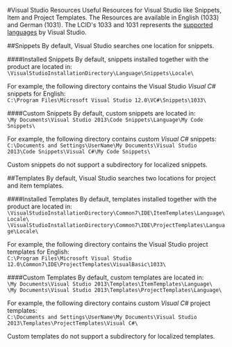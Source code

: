 #Visual Studio Resources
Useful Resources for Visual Studio like Snippets, Item and Project Templates. The Resources are available in English (1033) and German (1031). The LCID's 1033 and 1031 represents the [supported languages](https://msdn.microsoft.com/en-us/library/vstudio/9cytz106%28v=vs.100%29.aspx) by Visual Studio.

##Snippets
By default, Visual Studio searches one location for snippets.

####Installed Snippets
By default, snippets installed together with the product are located in:  
`\VisualStudioInstallationDirectory\Language\Snippets\Locale\`

For example, the following directory contains the Visual Studio *Visual C#* snippets for English:  
`C:\Program Files\Microsoft Visual Studio 12.0\VC#\Snippets\1033\`

####Custom Snippets
By default, custom snippets are located in:  
`\My Documents\Visual Studio 2013\Code Snippets\Language\My Code Snippets\`

For example, the following directory contains custom *Visual C#* snippets:  
`C:\Documents and Settings\UserName\My Documents\Visual Studio 2013\Code Snippets\Visual C#\My Code Snippets\`

Custom snippets do not support a subdirectory for localized snippets.

##Templates
By default, Visual Studio searches two locations for project and item templates.

####Installed Templates
By default, templates installed together with the product are located in:  
`\VisualStudioInstallationDirectory\Common7\IDE\ItemTemplates\Language\Locale\`  
`\VisualStudioInstallationDirectory\Common7\IDE\ProjectTemplates\Language\Locale\`

For example, the following directory contains the Visual Studio project templates for English:  
`C:\Program Files\Microsoft Visual Studio 12.0\Common7\IDE\ProjectTemplates\VisualBasic\1033\`

####Custom Templates
By default, custom templates are located in:  
`\My Documents\Visual Studio 2013\Templates\ItemTemplates\Language\`  
`\My Documents\Visual Studio 2013\Templates\ProjectTemplates\Language\`

For example, the following directory contains custom *Visual C#* project templates:  
`C:\Documents and Settings\UserName\My Documents\Visual Studio 2013\Templates\ProjectTemplates\Visual C#\`

Custom templates do not support a subdirectory for localized templates.